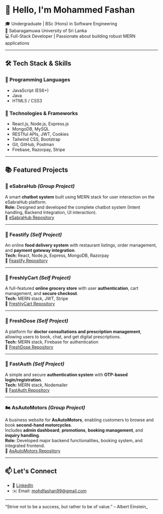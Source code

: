 # 👋 Hello, I'm Mohammed Fashan

🎓 Undergraduate | BSc (Hons) in Software Engineering  
🏫 Sabaragamuwa University of Sri Lanka  
💻 Full-Stack Developer | Passionate about building robust MERN applications

---

## 🛠 Tech Stack & Skills

### 🔹 Programming Languages  
- JavaScript (ES6+)
- Java
- HTML5 / CSS3

### 🔹 Technologies & Frameworks  
- React.js, Node.js, Express.js  
- MongoDB, MySQL  
- RESTful APIs, JWT, Cookies  
- Tailwind CSS, Bootstrap  
- Git, GitHub, Postman  
- Firebase, Razorpay, Stripe

---


## 📚 Featured Projects

### 🔧 eSabraHub *(Group Project)*  
A smart **chatbot system** built using MERN stack for user interaction on the eSabraHub platform.  
**Role:** Designed and developed the complete chatbot system (Intent handling, Backend Integration, UI interaction).  
🔗 [eSabraHub Repository](https://github.com/prabodhahdev/eSabraHub)


---

### 🍴 Feastify *(Self Project)*  
An online **food delivery system** with restaurant listings, order management, and **payment gateway integration**.  
**Tech:** React, Node.js, Express, MongoDB, Razorpay  
🔗 [Feastify Repository](https://github.com/mhmdfashan16/HotelManagementSystem_FoodDelivery)

---

### 🛒 FreshlyCart *(Self Project)*  
A full-featured **online grocery store** with user **authentication**, cart management, and **secure checkout**.  
**Tech:** MERN stack, JWT, Stripe  
🔗 [FreshlyCart Repository](https://github.com/mhmdfashan16/Online-Grocery-System)

---

### 💊 FreshDose *(Self Project)*  
A platform for **doctor consultations and prescription management**, allowing users to book, chat, and get digital prescriptions.  
**Tech:** MERN stack, Firebase for authentication  
🔗 [FreshDose Repository](https://github.com/mhmdfashan16/FreshDose)

---

### 🔐 FastAuth *(Self Project)*  
A simple and secure **authentication system** with **OTP-based login/registration**.  
**Tech:** MERN stack, Nodemailer  
🔗 [FastAuth Repository](https://github.com/mhmdfashan16/Authendication_System)

---

### 🏍️ AsAutoMotors *(Group Project)*  

A business website for **AsAutoMotors**, enabling customers to browse and book **second-hand motorcycles**.  
Includes **admin dashboard**, **promotions**, **booking management**, and **inquiry handling**.  
**Role:** Developed major backend functionalities, booking system, and integrated frontend.  
🔗 [AsAutoMotors Repository](https://github.com/mhmdfashan16/ASAutoMotors)

---

## 📫 Let's Connect

- 💼 [LinkedIn](https://www.linkedin.com/in/mohammed-fashan)
- ✉️ Email: [mohdfashan99@gmail.com](mailto:mohdfashan99@gmail.com)

---

“Strive not to be a success, but rather to be of value.” – Albert Einstein_

